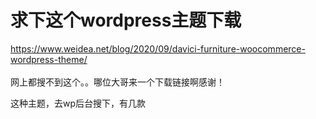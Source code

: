 # 求下这个wordpress主题下载


https://www.weidea.net/blog/2020/09/davici-furniture-woocommerce-wordpress-theme/<br />
<br />
网上都搜不到这个。。哪位大哥来一个下载链接啊感谢！

这种主题，去wp后台搜下，有几款
